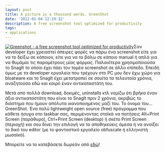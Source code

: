 ```yaml
---
layout: post
title: A picture is a thousand words. GreenShot
date: '2012-01-04 12:19:32'
description: A free screenshot tool optimized for productivity
tags:
- applications
---
```



[![Greenshot - a free screenshot tool optimized for productivity](https://res.cloudinary.com/dhi3dnnhc/image/upload/v1474488355/010412_0923_Apictureisa1_xtrust.png "Greenshot - a free screenshot tool optimized for productivity")](http://getgreenshot.org/)Σαν developer έχει χρειαστεί άπειρες φορές να πάρω ένα screenshot είτε για να το δείξω σε κάποιον, είτε για να το βάλω σε κάποιο manual ή απλά για να θυμάμαι τις παραμέτρους μίας φόρμας. Παλαιότερα χρησιμοποιούσα το SnagIt το οποίο έχει πάει τον τομέα screenshot σε άλλο επίπεδο. Επειδή όμως με τα developer εργαλεία που τρέχουν στο PC μου δεν έχω χώρο για bloatware και το SnagIt έχει μετατραπεί σε σουίτα τα τελευταία χρόνια, αναζητούσα εδώ και καιρό έναν αντικαταστάτη του.

Μετά από πολλά download, δοκιμές, uninstalls κτλ νομίζω ότι βρήκα έναν άξιο αντικαταστάτη που είναι το SnagIt πριν 2 χρόνια, ακριβώς το διάστημα που ήμουν απόλυτα ικανοποιημένος μαζί του. Το όνομα του… GreenShot. Ένα πολύ lightweight open source (free) πρόγραμμα που κάθετε ήσυχα στο taskbar σας, περιμένοντας στοϊκά να πατήσεις Alt+Print Screen (παράθυρο), Ctrl+Print Screen (desktop) ή σκέτο Print Screen (περιοχή) και σου δίνει την επιλογή να το αποθηκεύεις άμεσα ή να ανοίξει το δικό του editor (με το φανταστικό εργαλείο obfuscate ή ελληνιστή μωσαϊκό).

Μπορείτε να το κατεβάσετε δωρεάν από [εδώ](http://getgreenshot.org/)!

 


